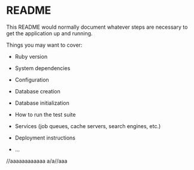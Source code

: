 # README

This README would normally document whatever steps are necessary to get the
application up and running.

Things you may want to cover:
* Ruby version
* System dependencies

* Configuration

* Database creation

* Database initialization

* How to run the test suite

* Services (job queues, cache servers, search engines, etc.)

* Deployment instructions

* ...

//aaaaaaaaaaaa
a/a//aaa

